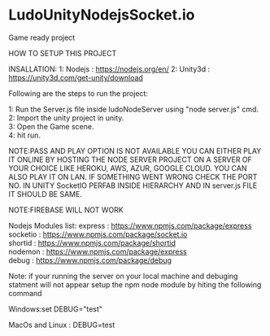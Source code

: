 # LudoUnityNodejsSocket.io
Game ready project

HOW TO SETUP THIS PROJECT

INSALLATION:
1: Nodejs : https://nodejs.org/en/
2: Unity3d : https://unity3d.com/get-unity/download

Following are the steps to run the project:

1: Run the Server.js file inside ludoNodeServer using "node server.js" cmd.</br>
2: Import the unity project in unity.</br>
3: Open the Game scene.</br>
4: hit run.</br>

NOTE:PASS AND PLAY OPTION IS NOT AVAILABLE YOU CAN EITHER PLAY IT ONLINE BY HOSTING THE NODE SERVER PROJECT
ON A SERVER OF YOUR CHOICE LIKE HEROKU, AWS, AZUR, GOOGLE CLOUD. YOU CAN ALSO PLAY IT ON LAN.
IF SOMETHING WENT WRONG CHECK THE PORT NO. IN UNITY SocketIO PERFAB INSIDE HIERARCHY AND IN server.js FILE IT SHOULD BE SAME.

NOTE:FIREBASE WILL NOT WORK

Nodejs Modules list:
express : https://www.npmjs.com/package/express</br>
socketio : https://www.npmjs.com/package/socket.io</br>
shortid : https://www.npmjs.com/package/shortid</br>
nodemon : https://www.npmjs.com/package/express</br>
debug : https://www.npmjs.com/package/debug</br>

Note: if your running the server on your local machine and debuging statment will not appear setup the npm node module by hiting the following command

Windows:set DEBUG="test"</br>
     
MacOs and Linux : DEBUG=test</br>

